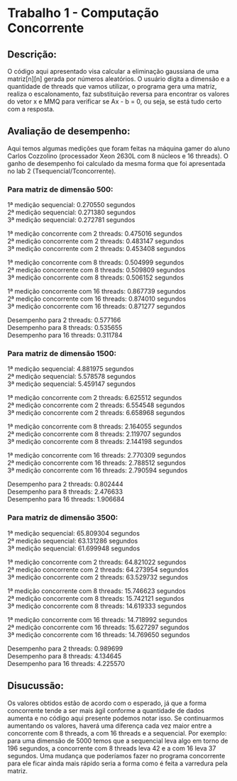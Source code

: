 # Trabalho 1 - Computação Concorrente

## Descrição:

O código aqui apresentado visa calcular a eliminação gaussiana de uma matriz[n][n] gerada por números aleatórios. O usuário digita a dimensão e a quantidade de threads que vamos utilizar, o programa gera uma matriz, realiza o escalonamento, faz substituição reversa para encontrar os valores do vetor x e MMQ para verificar se Ax - b = 0, ou seja, se está tudo certo com a resposta.

##  Avaliação de desempenho:

Aqui temos algumas medições que foram feitas na máquina gamer do aluno Carlos Cozzolino (processador Xeon 2630L com 8 núcleos e 16 threads). O ganho de desempenho foi calculado da mesma forma que foi apresentada no lab 2 (Tsequencial/Tconcorrente).

### Para matriz de dimensão 500:

1ª medição sequencial:  0.270550 segundos\
2ª medição sequencial:  0.271380 segundos\
3ª medição sequencial:  0.272781 segundos

1ª medição concorrente com 2 threads: 0.475016 segundos\
2ª medição concorrente com 2 threads: 0.483147 segundos\
3ª medição concorrente com 2 threads: 0.453408 segundos

1ª medição concorrente com 8 threads: 0.504999 segundos\
2ª medição concorrente com 8 threads: 0.509809 segundos\
3ª medição concorrente com 8 threads: 0.506152 segundos

1ª medição concorrente com 16 threads: 0.867739 segundos\
2ª medição concorrente com 16 threads: 0.874010 segundos\
3ª medição concorrente com 16 threads: 0.871277 segundos

Desempenho para 2 threads:  0.577166\
Desempenho para 8 threads:  0.535655\
Desempenho para 16 threads: 0.311784

### Para matriz de dimensão 1500:

1ª medição sequencial:  4.881975 segundos\
2ª medição sequencial:  5.578578 segundos\
3ª medição sequencial:  5.459147 segundos

1ª medição concorrente com 2 threads: 6.625512 segundos\
2ª medição concorrente com 2 threads: 6.554548 segundos\
3ª medição concorrente com 2 threads: 6.658968 segundos

1ª medição concorrente com 8 threads: 2.164055 segundos\
2ª medição concorrente com 8 threads: 2.119707 segundos\
3ª medição concorrente com 8 threads: 2.144198 segundos

1ª medição concorrente com 16 threads: 2.770309 segundos\
2ª medição concorrente com 16 threads: 2.788512 segundos\
3ª medição concorrente com 16 threads: 2.790594 segundos

Desempenho para 2 threads:  0.802444\
Desempenho para 8 threads:  2.476633\
Desempenho para 16 threads: 1.906684

### Para matriz de dimensão 3500:

1ª medição sequencial:  65.809304 segundos\
2ª medição sequencial:  63.131286 segundos\
3ª medição sequencial:  61.699948 segundos

1ª medição concorrente com 2 threads: 64.821022 segundos\
2ª medição concorrente com 2 threads: 64.273954 segundos\
3ª medição concorrente com 2 threads: 63.529732 segundos

1ª medição concorrente com 8 threads: 15.746623 segundos\
2ª medição concorrente com 8 threads: 15.742121 segundos\
3ª medição concorrente com 8 threads: 14.619333 segundos

1ª medição concorrente com 16 threads: 14.718992 segundos\
2ª medição concorrente com 16 threads: 15.627297 segundos\
3ª medição concorrente com 16 threads: 14.769650 segundos

Desempenho para 2 threads:  0.989699\
Desempenho para 8 threads:  4.134645\
Desempenho para 16 threads: 4.225570

## Disucussão:

Os valores obtidos estão de acordo com o esperado, já que a forma concorrente tende a ser mais ágil conforme a quantidade de dados aumenta e no código aqui presente podemos notar isso. Se continuarmos aumentando os valores, haverá uma diferença cada vez maior entre a concorrente com 8 threads, a com 16 threads e a sequencial. Por exemplo: para uma dimensão de 5000 temos que a sequencial leva algo em torno de 196 segundos, a concorrente com 8 threads leva 42 e a com 16 leva 37 segundos.
Uma mudança que poderíamos fazer no programa concorrente para ele ficar ainda mais rápido seria a forma como é feita a varredura pela matriz.
